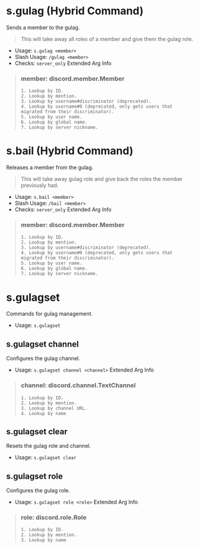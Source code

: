 # s.gulag (Hybrid Command)
Sends a member to the gulag.<br/>

> This will take away all roles of a member and give them the gulag role.<br/>
 - Usage: `s.gulag <member>`
 - Slash Usage: `/gulag <member>`
 - Checks: `server_only`
Extended Arg Info
> ### member: discord.member.Member
> 
> 
>     1. Lookup by ID.
>     2. Lookup by mention.
>     3. Lookup by username#discriminator (deprecated).
>     4. Lookup by username#0 (deprecated, only gets users that migrated from their discriminator).
>     5. Lookup by user name.
>     6. Lookup by global name.
>     7. Lookup by server nickname.
> 
>     
# s.bail (Hybrid Command)
Releases a member from the gulag.<br/>

> This will take away gulag role and give back the roles the member previously had.<br/>
 - Usage: `s.bail <member>`
 - Slash Usage: `/bail <member>`
 - Checks: `server_only`
Extended Arg Info
> ### member: discord.member.Member
> 
> 
>     1. Lookup by ID.
>     2. Lookup by mention.
>     3. Lookup by username#discriminator (deprecated).
>     4. Lookup by username#0 (deprecated, only gets users that migrated from their discriminator).
>     5. Lookup by user name.
>     6. Lookup by global name.
>     7. Lookup by server nickname.
> 
>     
# s.gulagset
Commands for gulag management.<br/>
 - Usage: `s.gulagset`
## s.gulagset channel
Configures the gulag channel.<br/>
 - Usage: `s.gulagset channel <channel>`
Extended Arg Info
> ### channel: discord.channel.TextChannel
> 
> 
>     1. Lookup by ID.
>     2. Lookup by mention.
>     3. Lookup by channel URL.
>     4. Lookup by name
> 
>     
## s.gulagset clear
Resets the gulag role and channel.<br/>
 - Usage: `s.gulagset clear`
## s.gulagset role
Configures the gulag role.<br/>
 - Usage: `s.gulagset role <role>`
Extended Arg Info
> ### role: discord.role.Role
> 
> 
>     1. Lookup by ID.
>     2. Lookup by mention.
>     3. Lookup by name
> 
>     
